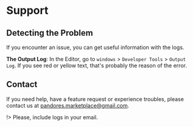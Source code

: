 
# Support

## Detecting the Problem
If you encounter an issue, you can get useful information with the logs.

**The Output Log**: In the Editor, go to `windows` > `Developer Tools` > `Output Log`. If you see red or yellow text, that's probably the reason of the error.

## Contact
If you need help, have a feature request or experience troubles, please contact us at [pandores.marketplace@gmail.com](mailto:pandores.marketplace+UCL@gmail.com?subject=UCL%20-%20).

!> Please, include logs in your email.
